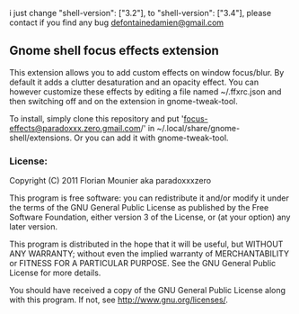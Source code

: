 i just change "shell-version": ["3.2"], to "shell-version": ["3.4"],
please contact if you find any bug
defontainedamien@gmail.com





## Gnome shell focus effects extension

This extension allows you to add custom effects on window focus/blur.
By default it adds a clutter desaturation and an opacity effect.
You can however customize these effects by editing a file named ~/.ffxrc.json and then switching off and on the extension in gnome-tweak-tool.

To install, simply clone this repository and put 'focus-effects@paradoxxx.zero.gmail.com/' in ~/.local/share/gnome-shell/extensions.
Or you can add it with gnome-tweak-tool.


### License:

Copyright (C) 2011 Florian Mounier aka paradoxxxzero

This program is free software: you can redistribute it and/or modify
it under the terms of the GNU General Public License as published by
the Free Software Foundation, either version 3 of the License, or
(at your option) any later version.

This program is distributed in the hope that it will be useful,
but WITHOUT ANY WARRANTY; without even the implied warranty of
MERCHANTABILITY or FITNESS FOR A PARTICULAR PURPOSE.  See the
GNU General Public License for more details.

You should have received a copy of the GNU General Public License
along with this program.  If not, see <http://www.gnu.org/licenses/>.

